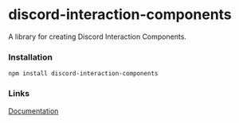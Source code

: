 # discord-interaction-components

A library for creating Discord Interaction Components.

### Installation
```
npm install discord-interaction-components
```

### Links
[Documentation](https://github.com/Taimoor-Tariq/discord-interaction-components/wiki)
